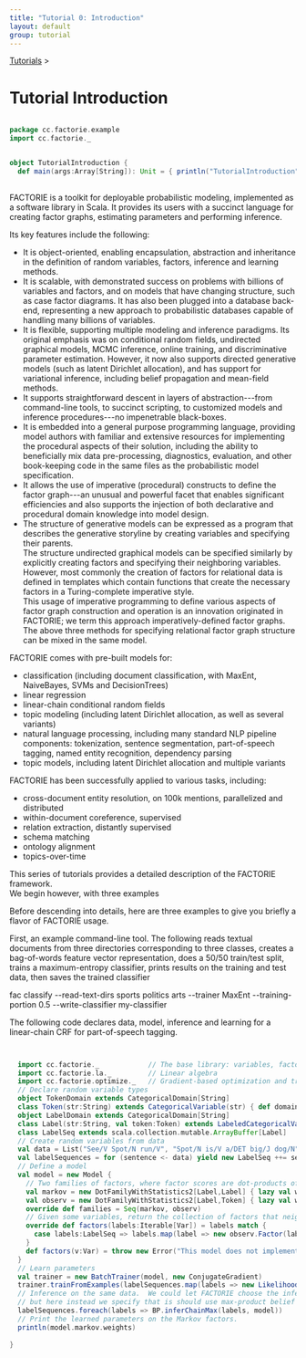 ```yaml
---
title: "Tutorial 0: Introduction"
layout: default
group: tutorial
---
```


<a href="{{ site.baseurl }}/tutorial.html">Tutorials</a> &gt;

Tutorial Introduction
=================

```scala

package cc.factorie.example
import cc.factorie._


object TutorialIntroduction {
  def main(args:Array[String]): Unit = { println("TutorialIntroduction") }
  

```



FACTORIE is a toolkit for deployable probabilistic modeling, implemented as a software library in Scala.
It provides its users with a succinct language for creating factor graphs, estimating parameters and performing inference.

Its key features include the following:

- It is object-oriented, enabling encapsulation, abstraction and inheritance in the definition of random variables, factors, inference and learning methods.
- It is scalable, with demonstrated success on problems with billions of variables and factors, and on models that have changing structure, such as case factor diagrams.  It has also been plugged into a database back-end, representing a new approach to probabilistic databases capable of handling many billions of variables.
- It is flexible, supporting multiple modeling and inference paradigms.  Its original emphasis was on conditional random fields, undirected graphical models, MCMC inference, online training, and discriminative parameter estimation.  However, it now also supports directed generative models (such as latent Dirichlet allocation), and has support for variational inference, including belief propagation and mean-field methods.
- It supports straightforward descent in layers of abstraction---from command-line tools, to succinct scripting, to customized models and inference procedures---no impenetrable black-boxes.
- It is embedded into a general purpose programming language, providing model authors with familiar and extensive resources for implementing the procedural aspects of their solution, including the ability to beneficially mix data pre-processing, diagnostics, evaluation, and other book-keeping code in the same files as the probabilistic model specification.
- It allows the use of imperative (procedural) constructs to define the factor graph---an unusual and powerful facet that enables significant efficiencies and also supports the injection of both declarative and procedural domain knowledge into model design.
- The structure of generative models can be expressed as a program that describes the generative storyline by creating variables and specifying their parents.  
  The structure undirected graphical models can be specified similarly by explicitly creating factors and specifying their neighboring variables.
  However, most commonly the creation of factors for relational data is defined in templates which contain functions that create the necessary factors in a Turing-complete imperative style.  
  This usage of imperative programming to define various aspects of factor graph construction and operation is an innovation originated in FACTORIE; we term this approach imperatively-defined factor graphs.  The above three methods for specifying relational factor graph structure can be mixed in the same model.

FACTORIE comes with pre-built models for:

- classification (including document classification, with MaxEnt, NaiveBayes, SVMs and DecisionTrees)
- linear regression
- linear-chain conditional random fields
- topic modeling (including latent Dirichlet allocation, as well as several variants)
- natural language processing, including many standard NLP pipeline components: tokenization, sentence segmentation, part-of-speech tagging, named entity recognition, dependency parsing
- topic models, including latent Dirichlet allocation and multiple variants 

FACTORIE has been successfully applied to various tasks, including:
- cross-document entity resolution, on 100k mentions, parallelized and distributed
- within-document coreference, supervised
- relation extraction, distantly supervised
- schema matching
- ontology alignment
- topics-over-time

This series of tutorials provides a detailed description of the FACTORIE framework.  
We begin however, with three examples   

Before descending into details, here are three examples to give you briefly a flavor of FACTORIE usage.

First, an example command-line tool.  The following reads textual documents from three directories corresponding to three classes, 
creates a bag-of-words feature vector representation, does a 50/50 train/test split,
trains a maximum-entropy classifier, prints results on the training and test data, then saves the trained classifier

fac classify --read-text-dirs sports politics arts --trainer MaxEnt --training-portion 0.5 --write-classifier my-classifier 

The following code declares data, model, inference and learning for a linear-chain CRF for part-of-speech tagging.


```scala


  import cc.factorie._            // The base library: variables, factors
  import cc.factorie.la._         // Linear algebra
  import cc.factorie.optimize._   // Gradient-based optimization and training
  // Declare random variable types
  object TokenDomain extends CategoricalDomain[String]
  class Token(str:String) extends CategoricalVariable(str) { def domain = TokenDomain }
  object LabelDomain extends CategoricalDomain[String]
  class Label(str:String, val token:Token) extends LabeledCategoricalVariable(str) { def domain = LabelDomain }
  class LabelSeq extends scala.collection.mutable.ArrayBuffer[Label]
  // Create random variables from data
  val data = List("See/V Spot/N run/V", "Spot/N is/V a/DET big/J dog/N", "He/N is/V fast/J")
  val labelSequences = for (sentence <- data) yield new LabelSeq ++= sentence.split(" ").map(s => { val a = s.split("/"); new Label(a(0), new Token(a(1)))})
  // Define a model
  val model = new Model {
    // Two families of factors, where factor scores are dot-products of sufficient statistics and weights (which will be trained below)
    val markov = new DotFamilyWithStatistics2[Label,Label] { lazy val weights = new DenseTensor2(LabelDomain.size, LabelDomain.size) }
    val observ = new DotFamilyWithStatistics2[Label,Token] { lazy val weights = new DenseTensor2(LabelDomain.size, TokenDomain.size) }
    override def families = Seq(markov, observ)
    // Given some variables, return the collection of factors that neighbor them.
    override def factors(labels:Iterable[Var]) = labels match {
      case labels:LabelSeq => labels.map(label => new observ.Factor(label, label.token)) ++ labels.sliding(2).map(window => new markov.Factor(window.head, window.last))
    }
    def factors(v:Var) = throw new Error("This model does not implement unrolling from a single variable.")
  }
  // Learn parameters
  val trainer = new BatchTrainer(model, new ConjugateGradient)
  trainer.trainFromExamples(labelSequences.map(labels => new LikelihoodExample(labels, InferByBPChainSum)))
  // Inference on the same data.  We could let FACTORIE choose the inference method, 
  // but here instead we specify that is should use max-product belief propagation specialized to a linear chain
  labelSequences.foreach(labels => BP.inferChainMax(labels, model))
  // Print the learned parameters on the Markov factors.
  println(model.markov.weights)
  
}
```

